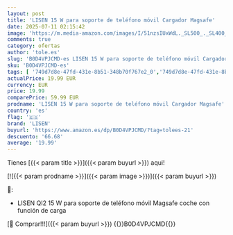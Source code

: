 ```yaml
---
layout: post
title: 'LISEN 15 W para soporte de teléfono móvil Cargador Magsafe'
date: 2025-07-11 02:15:42
image: 'https://m.media-amazon.com/images/I/51nzsIUxWdL._SL500_._SL400_.jpg'
comments: true
category: ofertas
author: 'tole.es'
slug: 'B0D4VPJCMD-es LISEN 15 W para soporte de teléfono móvil Cargador Magsafe'
sku: 'B0D4VPJCMD-es'
tags: [ '749d7d8e-47fd-431e-8b51-348b70f767e2_0','749d7d8e-47fd-431e-8b51-348b70f767e2_4001','Accesorios para móviles','Arborist Merchandising Root','Cargadores inalámbricos de teléfono móviles para coches','Cargadores para móviles','Comunicación móvil y accesorios','Electrónica','Electrónica Outlet','Self Service','Special Features Stores','lisen','magsafe','🇪🇸', ]
actualPrice: 19.99 EUR
currency: EUR
price: 19.99
comparePrice: 59.99 EUR
prodname: 'LISEN 15 W para soporte de teléfono móvil Cargador Magsafe'
country: 'es'
flag: '🇪🇸'
brand: 'LISEN'
buyurl: 'https://www.amazon.es/dp/B0D4VPJCMD/?tag=tolees-21'
descuento: '66.68'
average: '19.99'
---
```


Tienes [{{< param title >}}]({{< param buyurl >}}) aqui!

[![{{< param prodname >}}]({{< param image >}})]({{< param buyurl >}})

🔎:

- LISEN QI2 15 W para soporte de teléfono móvil Magsafe coche con función de carga

[🛒 Comprar!!!]({{< param buyurl >}})
{{<world>}}B0D4VPJCMD{{</world>}}
